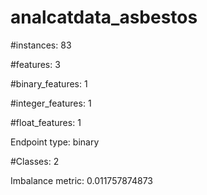 # analcatdata_asbestos

#instances: 83

#features: 3

  #binary_features: 1

  #integer_features: 1

  #float_features: 1

Endpoint type: binary

#Classes: 2

Imbalance metric: 0.011757874873

